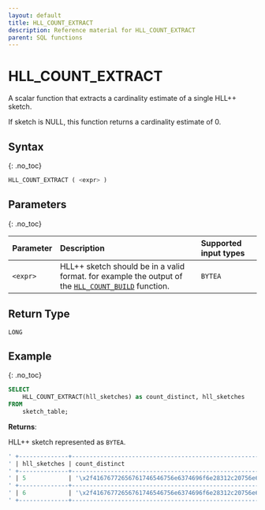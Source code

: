 ```yaml
---
layout: default
title: HLL_COUNT_EXTRACT
description: Reference material for HLL_COUNT_EXTRACT
parent: SQL functions
---
```



# HLL_COUNT_EXTRACT

A scalar function that extracts a cardinality estimate of a single HLL++ sketch.

If sketch is NULL, this function returns a cardinality estimate of 0.

## Syntax
{: .no_toc}

```sql
HLL_COUNT_EXTRACT ( <expr> )
```

## Parameters
{: .no_toc}

| Parameter | Description                                                                                                                | Supported input types |
| :--------- |:---------------------------------------------------------------------------------------------------------------------------|:----------------------|
| `<expr>`  | HLL++ sketch should be in a valid format. for example the output of the [`HLL_COUNT_BUILD`](hll-count-build.md) function. | `BYTEA`                |

## Return Type
`LONG`

## Example
{: .no_toc}

```sql
SELECT
    HLL_COUNT_EXTRACT(hll_sketches) as count_distinct, hll_sketches
FROM
    sketch_table;
```

**Returns**: 

HLL++ sketch represented as `BYTEA`.
```sql
' +--------------+------------------------------------------------------------------------------------------------------------------------------------------------------------------------------------------------------------+
' | hll_sketches | count_distinct                                                                                                                                                                                             |
' +--------------+------------------------------------------------------------------------------------------------------------------------------------------------------------------------------------------------------------+
' | 5            | '\x2f41676772656761746546756e6374696f6e28312c20756e6971436f6d62696e65643634283132292c20496e743332290a01052ccbc234fcbc56b4e7830665202abf3aced8f809c581510b7518f0a86804904775554cd537d76ad6'                 |
' +--------------+------------------------------------------------------------------------------------------------------------------------------------------------------------------------------------------------------------+
' | 6            | '\x2f41676772656761746546756e6374696f6e28312c20756e6971436f6d62696e65643634283132292c20496e743332290c01062ccbc234fcbc56b4e7830665202abf3aced8f809c581510bddd168e4cb29077487c6a393a5ccab46d5f1f4f71f9a2091' |
' +--------------+------------------------------------------------------------------------------------------------------------------------------------------------------------------------------------------------------------+
```